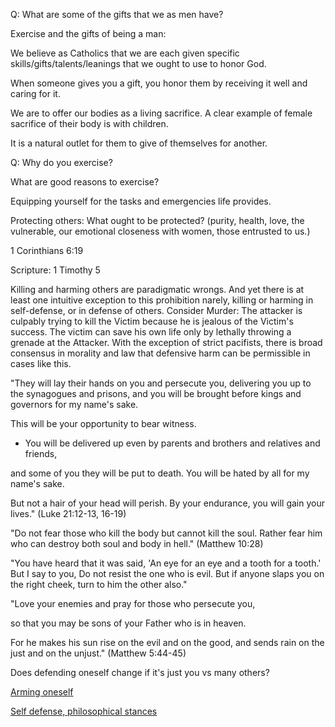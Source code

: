 Q: What are some of the gifts that we as men have?

Exercise and the gifts of being a man:

We believe as Catholics that we are each given specific skills/gifts/talents/leanings that we ought to use to honor God.

When someone gives you a gift, you honor them by receiving it well and caring for it.

We are to offer our bodies as a living sacrifice. A clear example of female sacrifice of their body is with children.

It is a natural outlet for them to give of themselves for another.

Q: Why do you exercise?

What are good reasons to exercise?

Equipping yourself for the tasks and emergencies life provides.

Protecting others: What ought to be protected? (purity, health, love, the vulnerable, our emotional closeness with women, those entrusted to us.)

1 Corinthians 6:19

Scripture: 1 Timothy 5

Killing and harming others are paradigmatic wrongs. And yet there is at least one intuitive exception to this prohibition narely, killing or harming in self-defense, or in defense of others. Consider Murder: The attacker is culpably trying to kill the Victim because he is jealous of the Victim's success. The victim can save his own life only by lethally throwing a grenade at the Attacker. With the exception of strict pacifists, there is broad consensus in morality and law that defensive harm can be permissible in cases like this.

"They will lay their hands on you and persecute you, delivering you up to the synagogues and prisons, and you will be brought before kings and governors for my name's sake.

This will be your opportunity to bear witness.

- You will be delivered up even by parents and brothers and relatives and friends,

and some of you they will be put to death. You will be hated by all for my name's sake.

But not a hair of your head will perish. By your endurance, you will gain your lives." (Luke 21:12-13, 16-19)

"Do not fear those who kill the body but cannot kill the soul. Rather fear him who can destroy both soul and body in hell." (Matthew 10:28)

"You have heard that it was said, 'An eye for an eye and a tooth for a tooth.' But I say to you, Do not resist the one who is evil. But if anyone slaps you on the right cheek, turn to him the other also."

"Love your enemies and pray for those who persecute you,

so that you may be sons of your Father who is in heaven.

For he makes his sun rise on the evil and on the good, and sends rain on the just and on the unjust." (Matthew 5:44-45)

Does defending oneself change if it's just you vs many others?

[Arming oneself](https://www.desiringgod.org/articles/should-christians-be-encouraged-to-arm-themselves)

[Self defense, philosophical stances](https://plato.stanford.edu/entries/self-defense/)